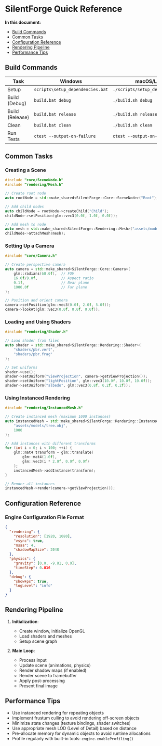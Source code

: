 # SilentForge Quick Reference

**In this document:**
- [Build Commands](#build-commands)
- [Common Tasks](#common-tasks)
- [Configuration Reference](#configuration-reference)
- [Rendering Pipeline](#rendering-pipeline)
- [Performance Tips](#performance-tips)

## Build Commands

| Task | Windows | macOS/Linux |
|------|---------|-------------|
| Setup | `scripts\setup_dependencies.bat` | `./scripts/setup_dependencies.sh` |
| Build (Debug) | `build.bat debug` | `./build.sh debug` |
| Build (Release) | `build.bat release` | `./build.sh release` |
| Clean | `build.bat clean` | `./build.sh clean` |
| Run Tests | `ctest --output-on-failure` | `ctest --output-on-failure` |

## Common Tasks

### Creating a Scene
```cpp
#include "core/SceneNode.h"
#include "rendering/Mesh.h"

// Create root node
auto rootNode = std::make_shared<SilentForge::Core::SceneNode>("Root");

// Add child nodes
auto childNode = rootNode->createChild("Child");
childNode->setPosition(glm::vec3(0.0f, 1.0f, 0.0f));

// Add mesh to node
auto mesh = std::make_shared<SilentForge::Rendering::Mesh>("assets/models/cube.obj");
childNode->attachMesh(mesh);
```

### Setting Up a Camera
```cpp
#include "core/Camera.h"

// Create perspective camera
auto camera = std::make_shared<SilentForge::Core::Camera>(
    glm::radians(60.0f),  // FOV
    16.0f/9.0f,           // Aspect ratio
    0.1f,                 // Near plane
    1000.0f               // Far plane
);

// Position and orient camera
camera->setPosition(glm::vec3(0.0f, 2.0f, 5.0f));
camera->lookAt(glm::vec3(0.0f, 0.0f, 0.0f));
```

### Loading and Using Shaders
```cpp
#include "rendering/Shader.h"

// Load shader from files
auto shader = std::make_shared<SilentForge::Rendering::Shader>(
    "shaders/pbr.vert", 
    "shaders/pbr.frag"
);

// Set uniforms
shader->use();
shader->setUniform("viewProjection", camera->getViewProjection());
shader->setUniform("lightPosition", glm::vec3(10.0f, 10.0f, 10.0f));
shader->setUniform("albedo", glm::vec3(0.8f, 0.2f, 0.2f));
```

### Using Instanced Rendering
```cpp
#include "rendering/InstancedMesh.h"

// Create instanced mesh (maximum 1000 instances)
auto instancedMesh = std::make_shared<SilentForge::Rendering::InstancedMesh>(
    "assets/models/tree.obj", 
    1000
);

// Add instances with different transforms
for (int i = 0; i < 100; ++i) {
    glm::mat4 transform = glm::translate(
        glm::mat4(1.0f), 
        glm::vec3(i * 2.0f, 0.0f, 0.0f)
    );
    instancedMesh->addInstance(transform);
}

// Render all instances
instancedMesh->render(camera->getViewProjection());
```

## Configuration Reference

### Engine Configuration File Format
```json
{
  "rendering": {
    "resolution": [1920, 1080],
    "vsync": true,
    "msaa": 4,
    "shadowMapSize": 2048
  },
  "physics": {
    "gravity": [0.0, -9.81, 0.0],
    "timeStep": 0.016
  },
  "debug": {
    "showFps": true,
    "logLevel": "info"
  }
}
```

## Rendering Pipeline

1. **Initialization**: 
   - Create window, initialize OpenGL
   - Load shaders and meshes
   - Setup scene graph

2. **Main Loop**:
   - Process input
   - Update scene (animations, physics)
   - Render shadow maps (if enabled)
   - Render scene to framebuffer
   - Apply post-processing
   - Present final image

## Performance Tips

- Use instanced rendering for repeating objects
- Implement frustum culling to avoid rendering off-screen objects
- Minimize state changes (texture bindings, shader switches)
- Use appropriate mesh LOD (Level of Detail) based on distance
- Pre-allocate memory for dynamic objects to avoid runtime allocations
- Profile regularly with built-in tools: `engine.enableProfiling()` 